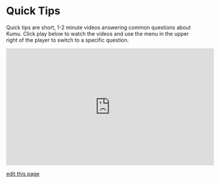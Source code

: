 # Quick Tips

Quick tips are short, 1-2 minute videos answering common questions about Kumu. Click play below to watch the videos and use the menu in the upper right of the player to switch to a specific question.

<iframe width="560" height="315" src="https://www.youtube.com/embed/videoseries?list=PLsVcVdCluYH4lKRb-9gebpBEG8g7VZCWk" frameborder="0" allowfullscreen></iframe>

<span class="edit-link"><a href="https://github.com/kumu/docs/blob/master/getting-started/quick-tips.md" target="_blank"><i class="fa fa-github"></i> edit this page</a></span>
